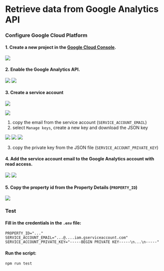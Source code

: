 # Retrieve data from Google Analytics API

### Configure Google Cloud Platform

#### 1. Create a new project in the [Google Cloud Console](https://console.cloud.google.com/).
![](https://miro.medium.com/v2/resize:fit:1400/format:webp/0*y4NODtJ68Aa3smO-.jpg)

#### 2. Enable the Google Analytics API.
![](https://miro.medium.com/v2/resize:fit:1400/format:webp/0*I70YXM53RW9RbLVV.jpg)
![](https://miro.medium.com/v2/resize:fit:1400/format:webp/0*7R_c1Be60wrKXs8U.jpg)

#### 3. Create a service account

![](https://miro.medium.com/v2/resize:fit:1400/format:webp/0*diucFBt0jMBKzdie.jpg)

![](https://miro.medium.com/v2/resize:fit:1400/format:webp/0*u7jf41PxGRaUmdyZ.jpg)

1. copy the email from the service account (`SERVICE_ACCOUNT_EMAIL`)
2. select `Manage keys`, create a new key and download the JSON key

![](https://miro.medium.com/v2/resize:fit:1400/format:webp/0*WbFkf95Jox2t8lW4.jpg)
![](https://miro.medium.com/v2/resize:fit:1400/format:webp/0*-RlRE85IRAEmmOeA.jpg)
![](https://miro.medium.com/v2/resize:fit:1400/format:webp/0*9TVl73XepWglh6yr.jpg)

3. copy the private key from the JSON file (`SERVICE_ACCOUNT_PRIVATE_KEY`)

#### 4. Add the service account email to the Google Analytics account with read access.

![](https://miro.medium.com/v2/resize:fit:1400/format:webp/0*ZyU7zJf_l5S_NSUG.jpg)
![](https://miro.medium.com/v2/resize:fit:1400/format:webp/0*a-OLUb2Iu_KVnUvC.jpg)

#### 5. Copy the property id from the Property Details (`PROPERTY_ID`)

![](https://i.ibb.co/X2NrkfC/Screenshot-2024-09-16-at-15-28-06.png)

### Test

#### Fill in the credentials in the `.env` file:

```dotenv
PROPERTY_ID="..."
SERVICE_ACCOUNT_EMAIL="...@....iam.gserviceaccount.com"
SERVICE_ACCOUNT_PRIVATE_KEY="-----BEGIN PRIVATE KEY-----\n...\n-----"
```

#### Run the script:

```bash
npm run test
```
